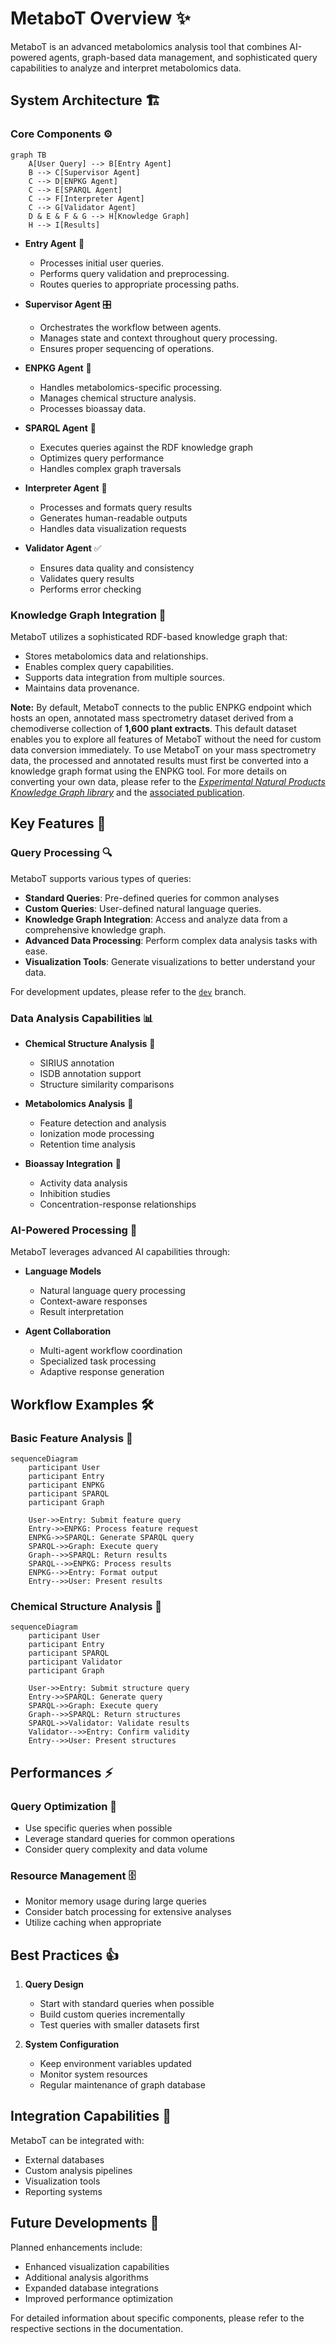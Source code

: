 # MetaboT Overview ✨

MetaboT is an advanced metabolomics analysis tool that combines AI-powered agents, graph-based data management, and sophisticated query capabilities to analyze and interpret metabolomics data.

## System Architecture 🏗️

### Core Components ⚙️

```mermaid
graph TB
    A[User Query] --> B[Entry Agent]
    B --> C[Supervisor Agent]
    C --> D[ENPKG Agent]
    C --> E[SPARQL Agent]
    C --> F[Interpreter Agent]
    C --> G[Validator Agent]
    D & E & F & G --> H[Knowledge Graph]
    H --> I[Results]
```

- **Entry Agent** 🚪
    - Processes initial user queries.
    - Performs query validation and preprocessing.
    - Routes queries to appropriate processing paths.

- **Supervisor Agent** 🎛️
    - Orchestrates the workflow between agents.
    - Manages state and context throughout query processing.
    - Ensures proper sequencing of operations.

- **ENPKG Agent** 🧪
    - Handles metabolomics-specific processing.
    - Manages chemical structure analysis.
    - Processes bioassay data.

- **SPARQL Agent** 🔎
    - Executes queries against the RDF knowledge graph
    - Optimizes query performance
    - Handles complex graph traversals

- **Interpreter Agent** 📢
    - Processes and formats query results
    - Generates human-readable outputs
    - Handles data visualization requests

- **Validator Agent** ✅
    - Ensures data quality and consistency
    - Validates query results
    - Performs error checking

### Knowledge Graph Integration 🔗

MetaboT utilizes a sophisticated RDF-based knowledge graph that:

- Stores metabolomics data and relationships.
- Enables complex query capabilities.
- Supports data integration from multiple sources.
- Maintains data provenance.

**Note:**  By default, MetaboT connects to the public ENPKG endpoint which hosts an open, annotated mass spectrometry dataset derived from a chemodiverse collection of **1,600 plant extracts**. This default dataset enables you to explore all features of MetaboT without the need for custom data conversion immediately. To use MetaboT on your mass spectrometry data, the processed and annotated results must first be converted into a knowledge graph format using the ENPKG tool. For more details on converting your own data, please refer to the [*Experimental Natural Products Knowledge Graph library*](https://github.com/enpkg) and the [associated publication](https://doi.org/10.1021/acscentsci.3c00800).

## Key Features 🚀

### Query Processing 🔍

MetaboT supports various types of queries:

- **Standard Queries**: Pre-defined queries for common analyses
- **Custom Queries**: User-defined natural language queries.
- **Knowledge Graph Integration**: Access and analyze data from a comprehensive knowledge graph.
- **Advanced Data Processing**: Perform complex data analysis tasks with ease.
- **Visualization Tools**: Generate visualizations to better understand your data.

For development updates, please refer to the [`dev`](https://github.com/holobiomicslab/MetaboT/tree/dev) branch.
 
### Data Analysis Capabilities 📊

- **Chemical Structure Analysis** 🧬
    - SIRIUS annotation
    - ISDB annotation support
    - Structure similarity comparisons

- **Metabolomics Analysis** 🧪
    - Feature detection and analysis
    - Ionization mode processing
    - Retention time analysis

- **Bioassay Integration** 💊
    - Activity data analysis
    - Inhibition studies
    - Concentration-response relationships

### AI-Powered Processing 🤖

MetaboT leverages advanced AI capabilities through:

- **Language Models**
    - Natural language query processing
    - Context-aware responses
    - Result interpretation

- **Agent Collaboration**
    - Multi-agent workflow coordination
    - Specialized task processing
    - Adaptive response generation

## Workflow Examples 🛠️

### Basic Feature Analysis 📝

```mermaid
sequenceDiagram
    participant User
    participant Entry
    participant ENPKG
    participant SPARQL
    participant Graph

    User->>Entry: Submit feature query
    Entry->>ENPKG: Process feature request
    ENPKG->>SPARQL: Generate SPARQL query
    SPARQL->>Graph: Execute query
    Graph-->>SPARQL: Return results
    SPARQL-->>ENPKG: Process results
    ENPKG-->>Entry: Format output
    Entry-->>User: Present results
```

### Chemical Structure Analysis 🧪

```mermaid
sequenceDiagram
    participant User
    participant Entry
    participant SPARQL
    participant Validator
    participant Graph

    User->>Entry: Submit structure query
    Entry->>SPARQL: Generate query
    SPARQL->>Graph: Execute query
    Graph-->>SPARQL: Return structures
    SPARQL->>Validator: Validate results
    Validator-->>Entry: Confirm validity
    Entry-->>User: Present structures
```

## Performances  ⚡️

### Query Optimization 🔧

- Use specific queries when possible
- Leverage standard queries for common operations
- Consider query complexity and data volume

### Resource Management 🗄️

- Monitor memory usage during large queries
- Consider batch processing for extensive analyses
- Utilize caching when appropriate

## Best Practices 👍

1. **Query Design**
    - Start with standard queries when possible
    - Build custom queries incrementally
    - Test queries with smaller datasets first


2. **System Configuration**
    - Keep environment variables updated
    - Monitor system resources
    - Regular maintenance of graph database

## Integration Capabilities 🔌

MetaboT can be integrated with:

- External databases
- Custom analysis pipelines
- Visualization tools
- Reporting systems

## Future Developments 🔮

Planned enhancements include:

- Enhanced visualization capabilities
- Additional analysis algorithms
- Expanded database integrations
- Improved performance optimization

For detailed information about specific components, please refer to the respective sections in the documentation.